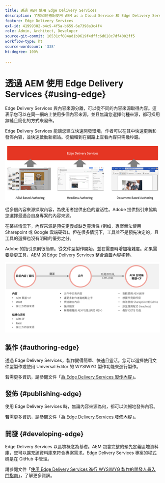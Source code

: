 ```yaml
---
title: 透過 AEM 使用 Edge Delivery Services
description: 了解如何搭配使用 AEM as a Cloud Service 和 Edge Delivery Services。
feature: Edge Delivery Services
exl-id: 41999302-b4c9-4f5a-b659-6e7398a3c4f4
role: Admin, Architect, Developer
source-git-commit: 16531cf084ad1b9619f4dffc6d028c7df4002ff5
workflow-type: ht
source-wordcount: '338'
ht-degree: 100%

---
```



# 透過 AEM 使用 Edge Delivery Services {#using-edge}

Edge Delivery Services 與內容來源分離，可以從不同的內容來源取得內容。這表示您可以在同一網站上使用多個內容來源，並且無論您選擇何種來源，都可採用無縫且簡化的方式來發佈。

Edge Delivery Services 能讓您建立快速開發環境，作者可以在其中快速更新和發佈內容，並快速啟動新網站。從編輯到在網路上查看內容只需幾秒鐘。

![Edge Delivery 的內容來源](assets/content-sources.png)

從多個內容來源擷取內容，為使用者提供出色的靈活性。Adobe 提供指引來協助您選擇最適合自身專案的內容來源。

在某些情況下，內容來源是預先定義或缺乏靈活性 (例如，專案無法使用 Sharepoint 或 Google 雲端硬碟)。但在很多情況下，工具並不是預先決定的，且工具的選擇也沒有明確的優劣之分。

Adobe 的指引原則很簡單。從文件型製作開始，並在需要時增加複雜度。如果需要變更工具，AEM 的 Edge Delivery Services 整合涵蓋內容移轉。

![內容來源彈性](assets/content-source-flexiblity.png)

## 製作 {#authoring-edge}

透過 Edge Delivery Services，製作變得簡單、快速且靈活。您可以選擇使用文件型製作或使用 Universal Editor 的 WYSIWYG 製作功能來進行製作。

若需更多資訊，請參閱文件「[為 Edge Delivery Services 製作內容](/help/edge/wysiwyg-authoring/authoring.md)」。

## 發佈 {#publishing-edge}

使用 Edge Delivery Services 時，無論內容來源為何，都可以流暢地發佈內容。

若需更多資訊，請參閱文件「[為 Edge Delivery Services 發佈內容](/help/edge/wysiwyg-authoring/publishing.md)」。

## 開發 {#developing-edge}

Edge Delivery Services 以區塊概念為基礎。AEM 包含完整的預先定義區塊資料庫，您可以擴充該資料庫來符合專案需求。Edge Delivery Services 專案的程式碼是在 GitHub 中管理。

請參閱文件「[使用 Edge Delivery Services 進行 WYSIWYG 製作的開發人員入門指南](/help/edge/wysiwyg-authoring/edge-dev-getting-started.md)」，了解更多資訊。
